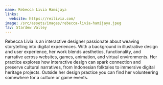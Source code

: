 ```yaml
---
name: Rebecca Livia Hamijaya
links:
  website: https://reilivia.com/
image: /src/assets/images/rebecca-livia-hamijaya.jpeg
fav: Stardew Valley
---
```

Rebecca Livia is an interactive designer passionate about weaving storytelling into digital experiences. With a background in illustrative design and user experience, her work blends aesthetics, functionality, and narrative across websites, games, animation, and virtual environments. Her practice explores how interactive design can spark connection and preserve cultural narratives, from Indonesian folktales to immersive digital heritage projects. Outside her design practice you can find her volunteering somewhere for a culture or game events.